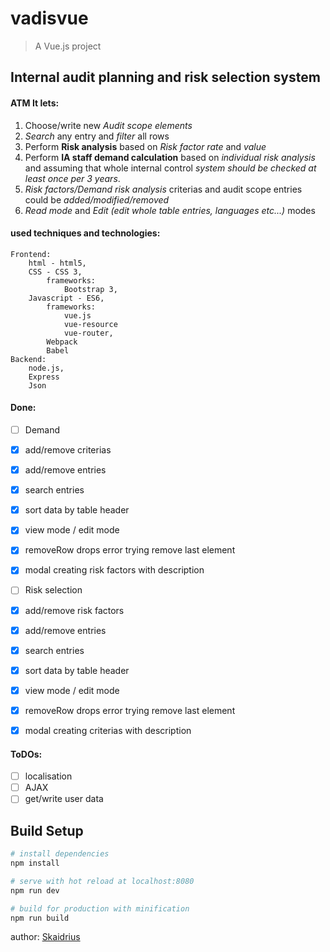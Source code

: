 # vadisvue

> A Vue.js project

## Internal audit planning and risk selection system
#### ATM It lets:
1. Choose/write new *Audit scope elements*
2. *Search* any entry and *filter* all rows
3. Perform **Risk analysis** based on *Risk factor rate* and *value*
4. Perform **IA staff demand calculation** based on *individual risk analysis* and assuming that 
whole internal control _system should be checked at least once per 3 years_.
5. *Risk factors/Demand risk analysis* criterias and audit scope entries could be _added/modified/removed_
6. *Read mode* and *Edit (edit whole table entries, languages etc...)* modes


#### used techniques and technologies: 
    Frontend: 
        html - html5,
        CSS - CSS 3,
            frameworks:
                Bootstrap 3,
        Javascript - ES6, 
            frameworks:
                vue.js
                vue-resource
                vue-router,
            Webpack 
            Babel
    Backend: 
        node.js,
        Express
        Json


#### Done: 
- [ ] Demand
- [x] add/remove criterias                                
- [x] add/remove entries                                  
- [x] search entries                                      
- [x] sort data by table header                           
- [x] view mode / edit mode                               
- [x] removeRow drops error trying remove last element    
- [x] modal creating risk factors with description

- [ ] Risk selection
- [x] add/remove risk factors                             
- [x] add/remove entries                                  
- [x] search entries                                      
- [x] sort data by table header                           
- [x] view mode / edit mode                               
- [x] removeRow drops error trying remove last element    
- [x] modal creating criterias with description

#### ToDOs:   
- [ ] localisation
- [ ] AJAX 
- [ ] get/write user data                

## Build Setup

``` bash
# install dependencies
npm install

# serve with hot reload at localhost:8080
npm run dev

# build for production with minification
npm run build
```
author: [Skaidrius](mailto:skaidrius@gmail.com)